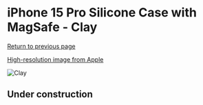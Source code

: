 # iPhone 15 Pro Silicone Case with MagSafe - Clay

[Return to previous page](/iphone_15)

[High-resolution image from Apple](https://store.storeimages.cdn-apple.com/8756/as-images.apple.com/is/MT1E3?wid=4500&hei=4500&fmt=png)

<div style="width: 500px"><img src="/everyphone/MT1E3.png" alt="Clay"></div>

## Under construction
